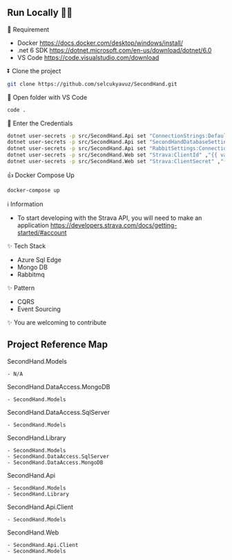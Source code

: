 ## Run Locally 👨‍💻

🔧 Requirement

 - Docker https://docs.docker.com/desktop/windows/install/
 - .net 6 SDK https://dotnet.microsoft.com/en-us/download/dotnet/6.0
 - VS Code https://code.visualstudio.com/download

⏬  Clone the project
```bash
git clone https://github.com/selcukyavuz/SecondHand.git
```
📂 Open folder with VS Code
```bash
code .
```
🔑 Enter the Credentials
```bash
dotnet user-secrets -p src/SecondHand.Api set "ConnectionStrings:DefaultConnection" ,"Server=127.0.0.1,1436;Database=SecondHand;user=sa;password=Password123;MultipleActiveResultSets=true;Trust Server Certificate=true;"
dotnet user-secrets -p src/SecondHand.Api set "SecondHandDatabaseSettings:ConnectionString" ,"mongodb://root:example@localhost:27017"
dotnet user-secrets -p src/SecondHand.Api set "RabbitSettings:Connection" ,"host=127.0.0.1"
dotnet user-secrets -p src/SecondHand.Web set "Strava:ClientId" ,"{{ vault_strava_clientId }}"
dotnet user-secrets -p src/SecondHand.Web set "Strava:ClientSecret" ,"{{ vault_strava_client_secret }}"
```
👍 Docker Compose Up
```bash
docker-compose up
```
ℹ️ Information
 -  To start developing with the Strava API, you will need to make an application https://developers.strava.com/docs/getting-started/#account

✨ Tech Stack
 - Azure Sql Edge
 - Mongo DB
 - Rabbitmq

✨ Pattern
 - CQRS
 - Event Sourcing

✨ You are welcoming to contribute

## Project Reference Map

SecondHand.Models

    - N/A

SecondHand.DataAccess.MongoDB

    - SecondHand.Models

SecondHand.DataAccess.SqlServer

    - SecondHand.Models

SecondHand.Library

    - SecondHand.Models
    - SecondHand.DataAccess.SqlServer
    - SecondHand.DataAccess.MongoDB

SecondHand.Api

    - SecondHand.Models
    - SecondHand.Library

SecondHand.Api.Client

    - SecondHand.Models

SecondHand.Web

    - SecondHand.Api.Client
    - SecondHand.Models
